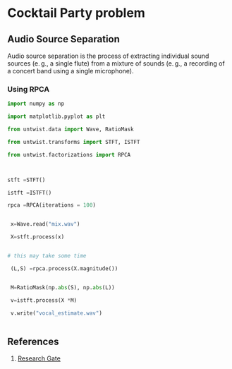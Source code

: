# Cocktail Party problem

## Audio Source Separation

Audio source separation is the process of extracting individual sound sources (e. g., a single flute) from a mixture of sounds (e. g., a recording of a concert band using a single microphone).

### Using RPCA



```python
import numpy as np

import matplotlib.pyplot as plt

from untwist.data import Wave, RatioMask

from untwist.transforms import STFT, ISTFT

from untwist.factorizations import RPCA



stft =STFT()

istft =ISTFT()

rpca =RPCA(iterations = 100)


 x=Wave.read("mix.wav")

 X=stft.process(x)


# this may take some time

 (L,S) =rpca.process(X.magnitude())


 M=RatioMask(np.abs(S), np.abs(L))

 v=istft.process(X *M)

 v.write("vocal_estimate.wav")
 
```







## References

1. [Research Gate](https://www.researchgate.net/publication/308054917_Untwist_A_new_toolbox_for_audio_source_separation)

